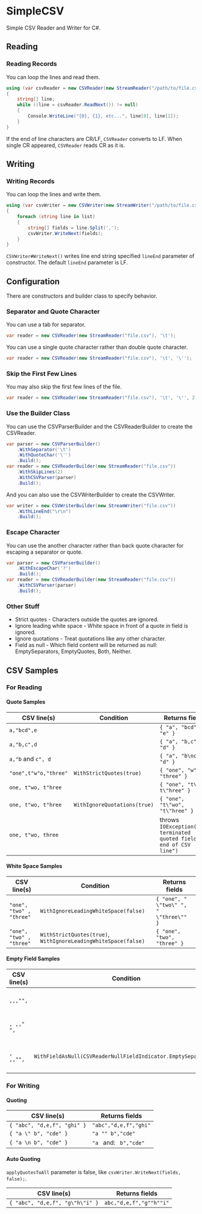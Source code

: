 SimpleCSV
===============

Simple CSV Reader and Writer for C#.

## Reading
### Reading Records

You can loop the lines and read them.

```c#
using (var csvReader = new CSVReader(new StreamReader("/path/to/file.csv")))
{
    string[] line;
	while ((line = csvReader.ReadNext()) != null)
	{
	    Console.WriteLine("{0}, {1}, etc...", line[0], line[1]);
	}
}
```

If the end of line characters are CR/LF, `CSVReader` converts to LF.
When single CR appeared, `CSVReader` reads CR as it is.

## Writing
### Writing Records

You can loop the lines and write them.

```c#
using (var csvWriter = new CSVWriter(new StreamWriter("/path/to/file.csv"), '\t'))
{
    foreach (string line in list)
	{
	    string[] fields = line.Split(',');
	    csvWriter.WriteNext(fields);
	}
}
```

`CSVWriter#WriteNext()` writes line end string specified `lineEnd` parameter of constructor.
The default `lineEnd` parameter is LF.

## Configuration

There are constructors and builder class to specify behavior.

### Separator and Quote Character

You can use a tab for separator.

```c#
var reader = new CSVReader(new StreamReader("file.csv"), '\t');
```

You can use a single quote character rather than double quote character.

```c#
var reader = new CSVReader(new StreamReader("file.csv"), '\t', '\'');
```

### Skip the First Few Lines

You may also skip the first few lines of the file.

```c#
var reader = new CSVReader(new StreamReader("file.csv"), '\t', '\'', 2);
```

### Use the Builder Class

You can use the CSVParserBuilder and the CSVReaderBuilder to create the CSVReader.

```c#
var parser = new CSVParserBuilder()
    .WithSeparator('\t')
	.WithQuoteChar('\'')
	.Build();
var reader = new CSVReaderBuilder(new StreamReader("file.csv"))
    .WithSkipLines(2)
	.WithCSVParser(parser)
	.Build();
```

And you can also use the CSVWriterBuilder to create the CSVWriter.

```c#
var writer = new CSVWriterBuilder(new StreamWriter("file.csv"))
    .WithLineEnd("\r\n")
	.Build();
```

### Escape Character

You can use the another character rather than back quote character for escaping a separator or quote.

```c#
var parser = new CSVParserBuilder()
    .WithEscapeChar('?')
	.Build();
var reader = new CSVReaderBuilder(new StreamReader("file.csv"))
	.WithCSVParser(parser)
	.Build();
```

### Other Stuff

- Strict quotes - Characters outside the quotes are ignored.
- Ignore leading white space - White space in front of a quote in field is ignored.
- Ignore quotations - Treat quotations like any other character.
- Field as null - Which field content will be returned as null: EmptySeparators, EmptyQuotes, Both, Neither.

## CSV Samples

### For Reading

#### Quote Samples

| CSV line(s)           | Condition                | Returns fields                      |
|-----------------------|--------------------------|-------------------------------------|
| `a,"bcd",e`           |                          | `{ "a", "bcd", "e" }`               |
| `a,"b,c",d`           |                          | `{ "a", "b,c", "d" }`               |
| `a,"b` and `c", d`    |                          | `{ "a", "b\nc", "d" }`              |
| `"one",t"w"o,"three"` | `WithStrictQuotes(true)` | `{ "one", "w", "three" }`           |
| `one, t"wo, t"hree`   |                          | `{ "one", "t\"wo, t\"hree" }`       |
| `one, t"wo, t"hree`   | `WithIgnoreQuotations(true)` | `{ "one", "t\"wo", "t\"hree" }` |
| `one, t"wo, three`    | | throws `IOException("Un-terminated quoted field at end of CSV line")` |

#### White Space Samples

| CSV line(s)              | Condition                | Returns fields                      |
|--------------------------|--------------------------|-------------------------------------|
| `"one", "two" , "three"` | `WithIgnoreLeadingWhiteSpace(false)` | `{ "one", " \"two\" ", " \"three\"" }` |
| `"one", "two" , "three"` | `WithStrictQuotes(true)`, `WithIgnoreLeadingWhiteSpace(false)` | `{ "one", "two", "three" }` |

#### Empty Field Samples

| CSV line(s)           | Condition                | Returns fields                      |
|-----------------------|--------------------------|-------------------------------------|
| `,,,"",`              |                          | `{ "", "", "", "", "" }`            |
| `, ,," ",`            |                          | `{ "", " ", "", " ", "" }`          |
| `, ,,"",`             | `WithFieldAsNull(CSVReaderNullFieldIndicator.EmptySeparators)` | `{ null, " ", null, "", null }` |

### For Writing

#### Quoting

| CSV line(s)                 | Returns fields           |
|-----------------------------|--------------------------|
| `{ "abc", "d,e,f", "ghi" }` | `"abc","d,e,f","ghi"`    |
| `{ "a \" b", "cde" }`       | `"a "" b","cde"`         |
| `{ "a \n b", "cde" }`       | `"a ` and: ` b","cde"`   |

#### Auto Quoting

`applyQuotesToAll` parameter is false, like `csvWriter.WriteNext(fields, false);`.

| CSV line(s)                     | Returns fields           |
|---------------------------------|--------------------------|
| `{ "abc", "d,e,f", "g\"h\"i" }` | `abc,"d,e,f","g""h""i"`  |

